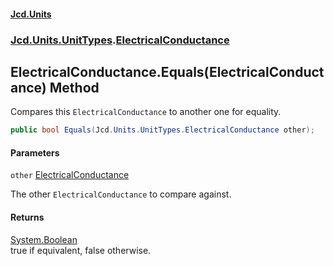 #### [Jcd.Units](index.md 'index')
### [Jcd.Units.UnitTypes](Jcd.Units.UnitTypes.md 'Jcd.Units.UnitTypes').[ElectricalConductance](Jcd.Units.UnitTypes.ElectricalConductance.md 'Jcd.Units.UnitTypes.ElectricalConductance')

## ElectricalConductance.Equals(ElectricalConductance) Method

Compares this `ElectricalConductance` to another one for equality.

```csharp
public bool Equals(Jcd.Units.UnitTypes.ElectricalConductance other);
```
#### Parameters

<a name='Jcd.Units.UnitTypes.ElectricalConductance.Equals(Jcd.Units.UnitTypes.ElectricalConductance).other'></a>

`other` [ElectricalConductance](Jcd.Units.UnitTypes.ElectricalConductance.md 'Jcd.Units.UnitTypes.ElectricalConductance')

The other `ElectricalConductance` to compare against.

#### Returns
[System.Boolean](https://docs.microsoft.com/en-us/dotnet/api/System.Boolean 'System.Boolean')  
true if equivalent, false otherwise.